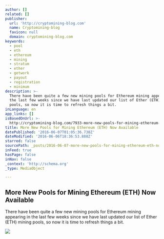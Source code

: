 ```yaml
---
author: []
related: []
publisher:
  url: 'http://cryptomining-blog.com'
  name: Cryptomining-blog
  favicon: null
  domain: cryptomining-blog.com
keywords:
  - pool
  - eth
  - ethereum
  - mining
  - stratum
  - ether
  - getwork
  - payout
  - registration
  - minimum
description: >-
  There have been quite a few new mining pools for Ethereum mining appearing in
  the last few weeks since we have last updated our list of Ether (ETH) mining
  pools, so now it is time to refresh things a bit.
inLanguage: en
app_links: []
isBasedOnUrl: >-
  http://cryptomining-blog.com/7933-more-new-pools-for-mining-ethereum-eth-now-available/
title: More New Pools for Mining Ethereum (ETH) Now Available
datePublished: '2016-06-07T01:05:36.738Z'
dateModified: '2016-06-06T18:36:53.888Z'
starred: false
sourcePath: _posts/2016-06-07-more-new-pools-for-mining-ethereum-eth-now-available.md
inFeed: true
hasPage: false
inNav: false
_context: 'http://schema.org'
_type: MediaObject

---
```

<article style=""><h1>More New Pools for Mining Ethereum (ETH) Now Available</h1><p>There have been quite a few new mining pools for Ethereum mining appearing in the last few weeks since we have last updated our list of Ether (ETH) mining pools, so now it is time to refresh things a bit.</p><img src="http://cryptomining-blog.com/wp-content/uploads/2016/06/hitchpool-580x330.jpg" /></article>
